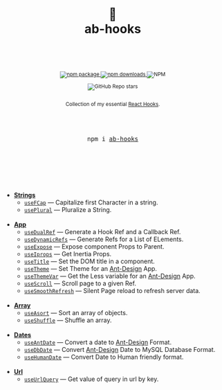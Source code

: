 <div align="center">
  <h1>
    <br/>
    🥵
    <br />
    ab-hooks
    <br />
    <br />
  </h1>
  <sup>
    <br />
    <br />
    <a href="https://www.npmjs.com/package/ab-hooks">
       <img src="https://img.shields.io/npm/v/ab-hooks.svg" alt="npm package" />
    </a>
    <a href="https://www.npmjs.com/package/ab-hooks">
      <img src="https://img.shields.io/npm/dw/ab-hooks.svg" alt="npm downloads" />
    </a>
<a>
    <img alt="NPM" src="https://img.shields.io/npm/l/ab-hooks">
</a>

<a><img alt="GitHub Repo stars" src="https://img.shields.io/github/stars/anubra266/ab-hooks?style=social">

</a>
    <!-- <a href="http://anubra266.github.io/ab-hooks">
      <img src="https://img.shields.io/badge/demos-🚀-yellow.svg" alt="demos" />
    </a> -->
    <br />
    Collection of my essential <a href="https://reactjs.org/docs/hooks-intro.html">React Hooks</a>.</em>
    
  </sup>
  <br />
  <br />
  <br />
  <br />
  <pre>npm i <a href="https://www.npmjs.com/package/ab-hooks">ab-hooks</a></pre>
  <br />
  <br />
  <br />
  <br />
  <br />
</div>

- [**Strings**]()
  - [`useFCap`]() &mdash; Capitalize first Character in a string.
  - [`usePlural`]() &mdash; Pluralize a String.
    <br/>
    <br/>
- [**App**]()
  - [`useDualRef`]() &mdash; Generate a Hook Ref and a Callback Ref.
  - [`useDynamicRefs`]() &mdash; Generate Refs for a List of ELements.
  - [`useExpose`]() &mdash; Expose component Props to Parent.
  - [`useIprops`]() &mdash; Get Inertia Props.
  - [`useTitle`]() &mdash; Set the DOM title in a component.
  - [`useTheme`]() &mdash; Set Theme for an [Ant-Design](https://ant.design) App.
  - [`useThemeVar`]() &mdash; Get the Less variable for an [Ant-Design](https://ant.design) App.
  - [`useScroll`]() &mdash; Scroll page to a given Ref.
  - [`useSmoothRefresh`]() &mdash; Silent Page reload to refresh server data.
    <br/>
    <br/>
- [**Array**]()
  - [`useAsort`]() &mdash; Sort an array of objects.
  - [`useShuffle`]() &mdash; Shuffle an array.
    <br/>
    <br/>
- [**Dates**]()
  - [`useAntDate`]() &mdash; Convert a date to [Ant-Design](https://ant.design) Format.
  - [`useDbDate`]() &mdash; Convert [Ant-Design](https://ant.design) Date to MySQL Database Format.
  - [`useHumanDate`]() &mdash; Convert Date to Human friendly format.
    <br/>
    <br/>
- [**Url**]()
  - [`useUrlQuery`]() &mdash; Get value of query in url by key.
    <br/>
    <br/>
    <br />
    <br />
    <br />
    <br />
    <br />

